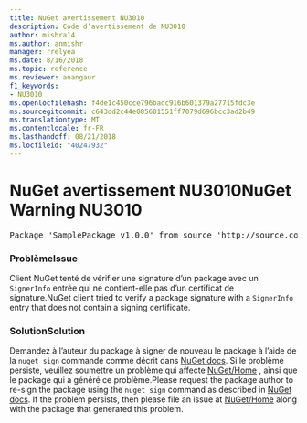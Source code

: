 ```yaml
---
title: NuGet avertissement NU3010
description: Code d’avertissement de NU3010
author: mishra14
ms.author: anmishr
manager: rrelyea
ms.date: 8/16/2018
ms.topic: reference
ms.reviewer: anangaur
f1_keywords:
- NU3010
ms.openlocfilehash: f4de1c450cce796badc916b601379a27715fdc3e
ms.sourcegitcommit: c643dd2c44e085601551ff7079d696bcc3ad2b49
ms.translationtype: MT
ms.contentlocale: fr-FR
ms.lasthandoff: 08/21/2018
ms.locfileid: "40247932"
---
```

# <a name="nuget-warning-nu3010"></a><span data-ttu-id="0e4ed-103">NuGet avertissement NU3010</span><span class="sxs-lookup"><span data-stu-id="0e4ed-103">NuGet Warning NU3010</span></span>

<pre>Package 'SamplePackage v1.0.0' from source 'http://source.com/index.json': The primary signature does not have a signing certificate.</pre>

### <a name="issue"></a><span data-ttu-id="0e4ed-104">Problème</span><span class="sxs-lookup"><span data-stu-id="0e4ed-104">Issue</span></span>

<span data-ttu-id="0e4ed-105">Client NuGet tenté de vérifier une signature d’un package avec un `SignerInfo` entrée qui ne contient-elle pas d’un certificat de signature.</span><span class="sxs-lookup"><span data-stu-id="0e4ed-105">NuGet client tried to verify a package signature with a `SignerInfo` entry that does not contain a signing certificate.</span></span>


### <a name="solution"></a><span data-ttu-id="0e4ed-106">Solution</span><span class="sxs-lookup"><span data-stu-id="0e4ed-106">Solution</span></span>

<span data-ttu-id="0e4ed-107">Demandez à l’auteur du package à signer de nouveau le package à l’aide de la `nuget sign` commande comme décrit dans [NuGet docs](https://docs.microsoft.com/en-us/nuget/create-packages/sign-a-package). Si le problème persiste, veuillez soumettre un problème qui affecte [NuGet/Home](https://github.com/NuGet/Home/issues) , ainsi que le package qui a généré ce problème.</span><span class="sxs-lookup"><span data-stu-id="0e4ed-107">Please request the package author to re-sign the package using the `nuget sign` command as described in [NuGet docs](https://docs.microsoft.com/en-us/nuget/create-packages/sign-a-package). If the problem persists, then please file an issue at [NuGet/Home](https://github.com/NuGet/Home/issues) along with the package that generated this problem.</span></span>


